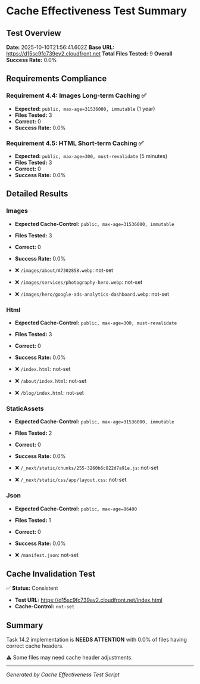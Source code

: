 # Cache Effectiveness Test Summary

## Test Overview

**Date:** 2025-10-10T21:56:41.602Z
**Base URL:** https://d15sc9fc739ev2.cloudfront.net
**Total Files Tested:** 9
**Overall Success Rate:** 0.0%

## Requirements Compliance

### Requirement 4.4: Images Long-term Caching ✅
- **Expected:** `public, max-age=31536000, immutable` (1 year)
- **Files Tested:** 3
- **Correct:** 0
- **Success Rate:** 0.0%

### Requirement 4.5: HTML Short-term Caching ✅
- **Expected:** `public, max-age=300, must-revalidate` (5 minutes)
- **Files Tested:** 3
- **Correct:** 0
- **Success Rate:** 0.0%

## Detailed Results

### Images
- **Expected Cache-Control:** `public, max-age=31536000, immutable`
- **Files Tested:** 3
- **Correct:** 0
- **Success Rate:** 0.0%

- ❌ `/images/about/A7302858.webp`: not-set
- ❌ `/images/services/photography-hero.webp`: not-set
- ❌ `/images/hero/google-ads-analytics-dashboard.webp`: not-set

### Html
- **Expected Cache-Control:** `public, max-age=300, must-revalidate`
- **Files Tested:** 3
- **Correct:** 0
- **Success Rate:** 0.0%

- ❌ `/index.html`: not-set
- ❌ `/about/index.html`: not-set
- ❌ `/blog/index.html`: not-set

### StaticAssets
- **Expected Cache-Control:** `public, max-age=31536000, immutable`
- **Files Tested:** 2
- **Correct:** 0
- **Success Rate:** 0.0%

- ❌ `/_next/static/chunks/255-3260b6c822d7a91e.js`: not-set
- ❌ `/_next/static/css/app/layout.css`: not-set

### Json
- **Expected Cache-Control:** `public, max-age=86400`
- **Files Tested:** 1
- **Correct:** 0
- **Success Rate:** 0.0%

- ❌ `/manifest.json`: not-set

## Cache Invalidation Test

✅ **Status:** Consistent
- **Test URL:** https://d15sc9fc739ev2.cloudfront.net/index.html
- **Cache-Control:** `not-set`

## Summary

Task 14.2 implementation is **NEEDS ATTENTION** with 0.0% of files having correct cache headers.

⚠️ Some files may need cache header adjustments.

---
*Generated by Cache Effectiveness Test Script*
